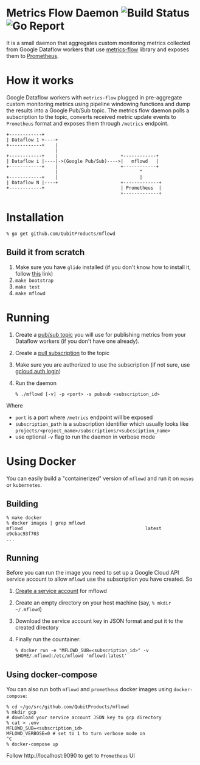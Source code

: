 # Metrics Flow Daemon ![Build Status](https://travis-ci.org/QubitProducts/mflowd.svg) ![Go Report](https://goreportcard.com/badge/github.com/QubitProducts/mflowd)

It is a small daemon that aggregates custom monitoring metrics collected from Google Dataflow workers that use [metrics-flow](https://github.com/QubitProducts/metrics-flow) library and exposes them to [Prometheus](https://prometheus.io/).

# How it works

Google Dataflow workers with `metrics-flow` plugged in pre-aggregate custom monitoring metrics using pipeline windowing functions and dump
the results into a Google Pub/Sub topic. The metrics flow daemon polls a subscription to the topic, converts received metric update events to `Prometheus` format and exposes them through `/metrics` endpoint.


    +------------+                                                      
    | Dataflow 1 +----+                                                 
    +------------+    |                                                 
                      |                                                 
    +------------+    |                       +------------+            
    | Dataflow i |----|->(Google Pub/Sub)---->|   mflowd   |            
    +------------+    |                       +------------+            
                      |                              ^                  
    +------------+    |                              |                  
    | Dataflow N |----+                       +-------------+           
    +------------+                            | Prometheus  |           
                                              +-------------+           
                                                                   
                                                                    
                                                                                                                  
# Installation

    % go get github.com/QubitProducts/mflowd

## Build it from scratch

1. Make sure you have `glide` installed (if you don't know how to install it, follow [this](https://github.com/Masterminds/glide#install) link)
2. `make bootstrap`
3. `make test`
4. `make mflowd`

# Running

1. Create a [pub/sub topic](https://cloud.google.com/pubsub/docs/publisher#create) you will use for publishing metrics from your Dataflow workers (if you don't have one already).
2. Create a [pull subscription](https://cloud.google.com/pubsub/docs/pull) to the topic
3. Make sure you are authorized to use the subscription (if not sure, use [gcloud auth login](https://cloud.google.com/sdk/gcloud/reference/auth/login))
4. Run the daemon

       % ./mflowd [-v] -p <port> -s pubsub <subscription_id>

Where
* `port` is a port where `/metrics` endpoint will be exposed
* `subscription_path` is a subscription identifier which usually looks like `projects/<project_name>/subscriptions/<subcsciption_name>`
* use optional `-v` flag to run the daemon in verbose mode

# Using Docker 

You can easily build a "containerized" version of `mflowd` and run it on `mesos` or `kubernetes`. 

## Building

    % make docker
    % docker images | grep mflowd
    mflowd                                             latest                                            e9cbac93f703
    ...

## Running

Before you can run the image you need to set up a Google Cloud API service account to allow `mflowd` use the subscription you have created. So

1. [Create a service account](https://cloud.google.com/vision/docs/common/auth) for mflowd
2. Create an empty directory on your host machine (say, `% mkdir ~/.mflowd`)
3. Download the service account key in JSON format and put it to the created directory
4. Finally run the countainer:

       % docker run -e "MFLOWD_SUB=<subscription_id>" -v $HOME/.mflowd:/etc/mflowd 'mflowd:latest'

## Using docker-compose

You can also run both `mflowd` and `prometheus` docker images using `docker-compose`:

    % cd ~/go/src/github.com/QubitProducts/mflowd
    % mkdir gcp
    # download your service account JSON key to gcp directory
    % cat > .env
    MFLOWD_SUB=<subscription_id>
    MFLOWD_VERBOSE=0 # set to 1 to turn verbose mode on
    ^C
    % docker-compose up

Follow http://localhost:9090 to get to `Prometheus` UI
